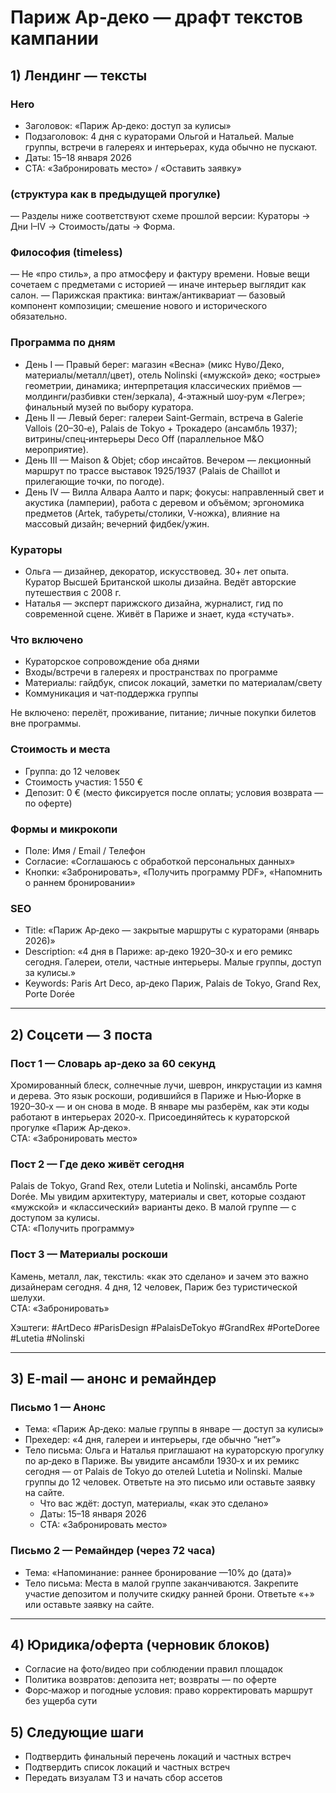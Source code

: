 # Париж Ар‑деко — драфт текстов кампании

## 1) Лендинг — тексты

### Hero
- Заголовок: «Париж Ар‑деко: доступ за кулисы»
- Подзаголовок: 4 дня с кураторами Ольгой и Натальей. Малые группы, встречи в галереях и интерьерах, куда обычно не пускают.
 - Даты: 15–18 января 2026
- CTA: «Забронировать место» / «Оставить заявку»

### (структура как в предыдущей прогулке)
— Разделы ниже соответствуют схеме прошлой версии: Кураторы → Дни I–IV → Стоимость/даты → Форма.

### Философия (timeless)
— Не «про стиль», а про атмосферу и фактуру времени. Новые вещи сочетаем с предметами с историей — иначе интерьер выглядит как салон.
— Парижская практика: винтаж/антиквариат — базовый компонент композиции; смешение нового и исторического обязательно.

### Программа по дням
- День I — Правый берег: магазин «Весна» (микс Нуво/Деко, материалы/металл/цвет), отель Nolinski («мужской» деко; «острые» геометрии, динамика; интерпретация классических приёмов — молдинги/разбивки стен/зеркала), 4‑этажный шоу‑рум «Легре»; финальный музей по выбору куратора.
- День II — Левый берег: галереи Saint‑Germain, встреча в Galerie Vallois (20–30‑е), Palais de Tokyo + Трокадеро (ансамбль 1937); витрины/спец‑интерьеры Deco Off (параллельное M&O мероприятие).
- День III — Maison & Objet; сбор инсайтов. Вечером — лекционный маршрут по трассе выставок 1925/1937 (Palais de Chaillot и прилегающие точки, по погоде).
- День IV — Вилла Алвара Аалто и парк; фокусы: направленный свет и акустика (ламперии), работа с деревом и объёмом; эргономика предметов (Artek, табуреты/столики, V‑ножка), влияние на массовый дизайн; вечерний фидбек/ужин.

### Кураторы
- Ольга — дизайнер, декоратор, искусствовед. 30+ лет опыта. Куратор Высшей Британской школы дизайна. Ведёт авторские путешествия с 2008 г.
- Наталья — эксперт парижского дизайна, журналист, гид по современной сцене. Живёт в Париже и знает, куда «стучать».

### Что включено
- Кураторское сопровождение оба днями
- Входы/встречи в галереях и пространствах по программе
- Материалы: гайдбук, список локаций, заметки по материалам/свету
- Коммуникация и чат‑поддержка группы

Не включено: перелёт, проживание, питание; личные покупки билетов вне программы.

### Стоимость и места
- Группа: до 12 человек
- Стоимость участия: 1 550 €
- Депозит: 0 € (место фиксируется после оплаты; условия возврата — по оферте)



### Формы и микрокопи
- Поле: Имя / Email / Телефон
- Согласие: «Соглашаюсь с обработкой персональных данных»
- Кнопки: «Забронировать», «Получить программу PDF», «Напомнить о раннем бронировании»

### SEO
- Title: «Париж Ар‑деко — закрытые маршруты с кураторами (январь 2026)»
- Description: «4 дня в Париже: ар‑деко 1920–30‑х и его ремикс сегодня. Галереи, отели, частные интерьеры. Малые группы, доступ за кулисы.»
- Keywords: Paris Art Deco, ар‑деко Париж, Palais de Tokyo, Grand Rex, Porte Dorée

---

## 2) Соцсети — 3 поста

### Пост 1 — Словарь ар‑деко за 60 секунд
Хромированный блеск, солнечные лучи, шеврон, инкрустации из камня и дерева. Это язык роскоши, родившийся в Париже и Нью‑Йорке в 1920–30‑х — и он снова в моде. В январе мы разберём, как эти коды работают в интерьерах 2020‑х. Присоединяйтесь к кураторской прогулке «Париж Ар‑деко».  
CTA: «Забронировать место»

### Пост 2 — Где деко живёт сегодня
Palais de Tokyo, Grand Rex, отели Lutetia и Nolinski, ансамбль Porte Dorée. Мы увидим архитектуру, материалы и свет, которые создают «мужской» и «классический» варианты деко. В малой группе — с доступом за кулисы.  
CTA: «Получить программу»

### Пост 3 — Материалы роскоши
Камень, металл, лак, текстиль: «как это сделано» и зачем это важно дизайнерам сегодня. 4 дня, 12 человек, Париж без туристической шелухи.  
CTA: «Забронировать»

Хэштеги: #ArtDeco #ParisDesign #PalaisDeTokyo #GrandRex #PorteDoree #Lutetia #Nolinski

---

## 3) E‑mail — анонс и ремайндер

### Письмо 1 — Анонс
- Тема: «Париж Ар‑деко: малые группы в январе — доступ за кулисы»
- Прехедер: «4 дня, галереи и интерьеры, где обычно “нет”»
- Тело письма:
  Ольга и Наталья приглашают на кураторскую прогулку по ар‑деко в Париже. Вы увидите ансамбли 1930‑х и их ремикс сегодня — от Palais de Tokyo до отелей Lutetia и Nolinski. Малые группы до 12 человек. Ответьте на это письмо или оставьте заявку на сайте.
  - Что вас ждёт: доступ, материалы, «как это сделано»
  - Даты: 15–18 января 2026
  - CTA: «Забронировать место»

### Письмо 2 — Ремайндер (через 72 часа)
- Тема: «Напоминание: раннее бронирование —10% до (дата)»
- Тело письма:
  Места в малой группе заканчиваются. Закрепите участие депозитом и получите скидку ранней брони. Ответьте «+» или оставьте заявку на сайте.

---

## 4) Юридика/оферта (черновик блоков)
- Согласие на фото/видео при соблюдении правил площадок
 - Политика возвратов: депозита нет; возвраты — по оферте
- Форс‑мажор и погодные условия: право корректировать маршрут без ущерба сути

## 5) Следующие шаги
 - Подтвердить финальный перечень локаций и частных встреч
- Подтвердить список локаций и частных встреч
- Передать визуалам ТЗ и начать сбор ассетов
